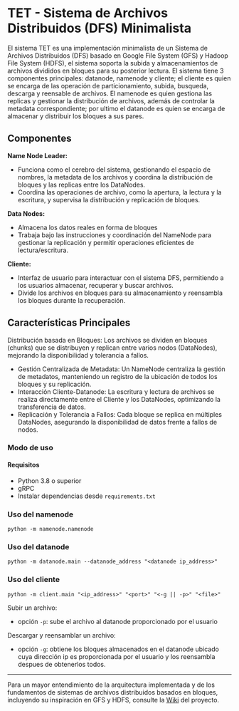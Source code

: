 # TET - Sistema de Archivos Distribuidos (DFS) Minimalista
El sistema TET es una implementación minimalista de un Sistema de Archivos Distribuidos (DFS) basado en Google File System (GFS) y Hadoop File System (HDFS), el sistema soporta la subida y almacenamientos de archivos divididos en bloques para su posterior lectura.
El sistema tiene 3 componentes principales: datanode, namenode y cliente; el cliente es quien se encarga de las operación de particionamiento, subida, busqueda, descarga y reensable de archivos. El namenode es quien gestiona las replicas y gestionar la distribución de archivos, además de controlar la metadata correspondiente; por ultimo el datanode es quien se encarga de almacenar y distribuir los bloques a sus pares.

## Componentes

**Name Node Leader:**
- Funciona como el cerebro del sistema, gestionando el espacio de nombres, la metadata de los archivos y coordina la distribución de bloques y las replicas entre los DataNodes.
- Coordina las operaciones de archivo, como la apertura, la lectura y la escritura, y supervisa la distribución y replicación de bloques.

**Data Nodes:**
- Almacena los datos reales en forma de bloques
- Trabaja bajo las instrucciones y coordinación del NameNode para gestionar la replicación y permitir operaciones eficientes de lectura/escritura.

**Cliente:**
- Interfaz de usuario para interactuar con el sistema DFS, permitiendo a los usuarios almacenar, recuperar y buscar archivos.
- Divide los archivos en bloques para su almacenamiento y reensambla los bloques durante la recuperación.


## Características Principales
Distribución basada en Bloques: Los archivos se dividen en bloques (chunks) que se distribuyen y replican entre varios nodos (DataNodes), mejorando la disponibilidad y tolerancia a fallos.
- Gestión Centralizada de Metadata: Un NameNode centraliza la gestión de metadatos, manteniendo un registro de la ubicación de todos los bloques y su replicación.
- Interacción Cliente-Datanode: La escritura y lectura de archivos se realiza directamente entre el Cliente y los DataNodes, optimizando la transferencia de datos.
- Replicación y Tolerancia a Fallos: Cada bloque se replica en múltiples DataNodes, asegurando la disponibilidad de datos frente a fallos de nodos.


### Modo de uso
#### Requisitos
- Python 3.8 o superior
- gRPC
- Instalar dependencias desde `requirements.txt`

### Uso del namenode
``` python -m namenode.namenode ```

### Uso del datanode 
```python -m datanode.main --datanode_address "<datanode ip_address>"```

### Uso del cliente
```python -m client.main "<ip_address>" "<port>" "<-g || -p>" "<file>"```

Subir un archivo:
- opción `-p`: sube el archivo al datanode proporcionado por el usuario

Descargar y reensamblar un archivo:
- opción `-g`: obtiene los bloques almacenados en el datanode ubicado cuya dirección ip es proporcionada por el usuario y los reensambla despues de obtenerlos todos. 

---

Para un mayor entendimiento de la arquitectura implementada y de los fundamentos de sistemas de archivos distribuidos basados en bloques, incluyendo su inspiración en GFS y HDFS, consulte la [Wiki](https://github.com/Momseul/TET/wiki) del proyecto.
